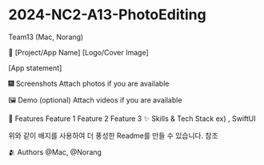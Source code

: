 # 2024-NC2-A13-PhotoEditing
Team13 (Mac, Norang)

📱 [Project/App Name]
[Logo/Cover Image]

[App statement]

🎆 Screenshots
Attach photos if you are available

🖼️ Demo (optional)
Attach videos if you are available

📌 Features
Feature 1
Feature 2
Feature 3
✨ Skills & Tech Stack
ex) , SwiftUI

위와 같이 배지를 사용하여 더 풍성한 Readme를 만들 수 있습니다. 참조

🫂 Authors
@Mac, @Norang

